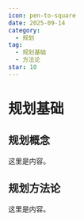 ```yaml
---
icon: pen-to-square
date: 2025-09-14
category:
  - 规划
tag:
  - 规划基础
  - 方法论
star: 10
---
```


# 规划基础

## 规划概念

这里是内容。

## 规划方法论

这里是内容。
